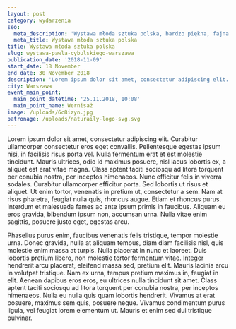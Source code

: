 ```yaml
---
layout: post
category: wydarzenia
seo:
  meta_description: 'Wystawa młoda sztuka polska, bardzo piękna, fajna itp'
  meta_title: Wystawa młoda sztuka polska
title: Wystawa młoda sztuka polska
slug: wystawa-pawla-cybulskiego-warszawa
publication_date: '2018-11-09'
start_date: 18 November
end_date: 30 November 2018
description: 'Lorem ipsum dolor sit amet, consectetur adipiscing elit. Curabitur ullamcorper consectetur eros eget convallis. Pellentesque egestas ipsum nisi, in facilisis risus porta vel. Nulla fermentum erat et est molestie tincidunt. Mauris ultrices, odio id maximus posuere, nisl lacus lobortis ex, a aliquet est erat vitae magna.'
city: Warszawa
event_main_point:
  main_point_datetime: '25.11.2018, 10:08'
  main_point_name: Wernisaż
image: /uploads/6c8izyn.jpg
patronage: /uploads/naturaily-logo-svg.svg
---
```

Lorem ipsum dolor sit amet, consectetur adipiscing elit. Curabitur ullamcorper consectetur eros eget convallis. Pellentesque egestas ipsum nisi, in facilisis risus porta vel. Nulla fermentum erat et est molestie tincidunt. Mauris ultrices, odio id maximus posuere, nisl lacus lobortis ex, a aliquet est erat vitae magna. Class aptent taciti sociosqu ad litora torquent per conubia nostra, per inceptos himenaeos. Nunc efficitur felis in viverra sodales. Curabitur ullamcorper efficitur porta. Sed lobortis ut risus et aliquet. Ut enim tortor, venenatis in pretium ut, consectetur a sem. Nam at risus pharetra, feugiat nulla quis, rhoncus augue. Etiam et rhoncus purus. Interdum et malesuada fames ac ante ipsum primis in faucibus. Aliquam eu eros gravida, bibendum ipsum non, accumsan urna. Nulla vitae enim sagittis, posuere justo eget, egestas arcu.



Phasellus purus enim, faucibus venenatis felis tristique, tempor molestie urna. Donec gravida, nulla at aliquam tempus, diam diam facilisis nisl, quis molestie enim massa at turpis. Nulla placerat in nunc et laoreet. Duis lobortis pretium libero, non molestie tortor fermentum vitae. Integer hendrerit arcu placerat, eleifend massa sed, pretium elit. Mauris lacinia arcu in volutpat tristique. Nam ex urna, tempus pretium maximus in, feugiat in elit. Aenean dapibus eros eros, eu ultrices nulla tincidunt sit amet. Class aptent taciti sociosqu ad litora torquent per conubia nostra, per inceptos himenaeos. Nulla eu nulla quis quam lobortis hendrerit. Vivamus at erat posuere, maximus sem quis, posuere neque. Vivamus condimentum purus ligula, vel feugiat lorem elementum ut. Mauris et enim sed dui tristique pulvinar.
